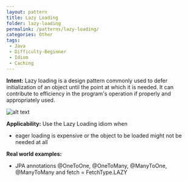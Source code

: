 ```yaml
---
layout: pattern
title: Lazy Loading
folder: lazy-loading
permalink: /patterns/lazy-loading/
categories: Other
tags:
 - Java
 - Difficulty-Beginner
 - Idiom
 - Caching
---
```


**Intent:** Lazy loading is a design pattern commonly used to defer
initialization of an object until the point at which it is needed. It can
contribute to efficiency in the program's operation if properly and
appropriately used.

![alt text](./etc/lazy-loading.png "Lazy Loading")

**Applicability:** Use the Lazy Loading idiom when

* eager loading is expensive or the object to be loaded might not be needed at all

**Real world examples:**

* JPA annotations @OneToOne, @OneToMany, @ManyToOne, @ManyToMany and fetch = FetchType.LAZY
